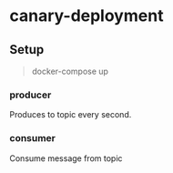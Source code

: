 # canary-deployment

## Setup

> docker-compose up

### producer

Produces to topic every second.

### consumer

Consume message from topic
